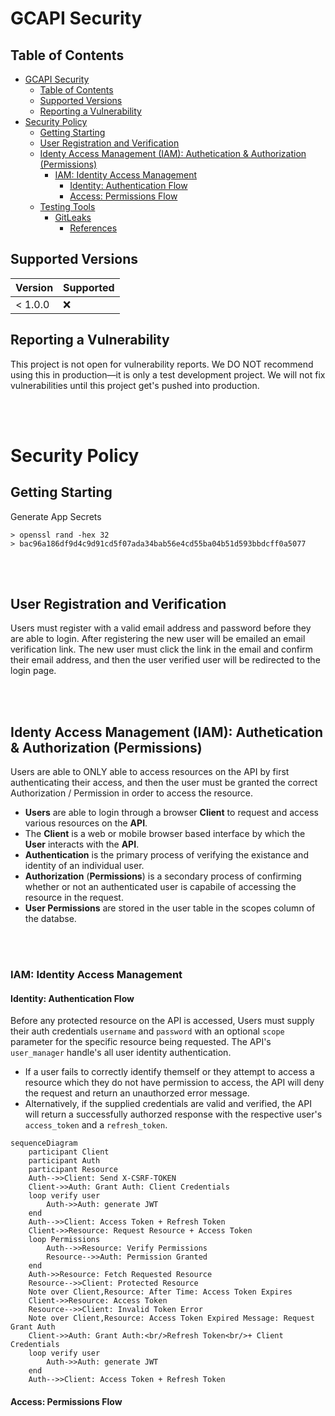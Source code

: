 # GCAPI Security

## Table of Contents

- [GCAPI Security](#gcapi-security)
  - [Table of Contents](#table-of-contents)
  - [Supported Versions](#supported-versions)
  - [Reporting a Vulnerability](#reporting-a-vulnerability)
- [Security Policy](#security-policy)
  - [Getting Starting](#getting-starting)
  - [User Registration and Verification](#user-registration-and-verification)
  - [Identy Access Management (IAM): Authetication & Authorization (Permissions)](#identy-access-management-iam-authetication--authorization-permissions)
    - [IAM: Identity Access Management](#iam-identity-access-management)
      - [Identity: Authentication Flow](#identity-authentication-flow)
      - [Access: Permissions Flow](#access-permissions-flow)
  - [Testing Tools](#testing-tools)
    - [GitLeaks](#gitleaks)
      - [References](#references)

## Supported Versions

| Version   | Supported          |
| --------- | ------------------ |
| < 1.0.0   | :x:                |

## Reporting a Vulnerability

This project is not open for vulnerability reports. We DO NOT recommend using this in production—it is only a test development project. We will not fix vulnerabilities until this project get's pushed into production.

<br/><br/>

# Security Policy

## Getting Starting

Generate App Secrets

    > openssl rand -hex 32
    > bac96a186df9d4c9d91cd5f07ada34bab56e4cd55ba04b51d593bbdcff0a5077

<br/><br/>

## User Registration and Verification

Users must register with a valid email address and password before they are able to login. After registering the new user will be emailed an email verification link. The new user must click the link in the email and confirm their email address, and then the user verified user will be redirected to the login page.

<br/><br/>

## Identy Access Management (IAM): Authetication & Authorization (Permissions)

Users are able to ONLY able to access resources on the API by first authenticating their access, and then the user must be granted the correct Authorization / Permission in order to access the resource.

- **Users** are able to login through a browser **Client** to request and access various resources on the **API**.
- The **Client** is a web or mobile browser based interface by which the **User** interacts with the **API**.
- **Authentication** is the primary process of verifying the existance and identity of an individual user.
- **Authorization** (**Permissions**) is a secondary process of confirming whether or not an authenticated user is capabile of accessing the resource in the request.
- **User Permissions** are stored in the user table in the scopes column of the databse.

<br/><br/>

### IAM: Identity Access Management

#### Identity: Authentication Flow

Before any protected resource on the API is accessed, Users must supply their auth credentials `username` and `password` with an optional `scope` parameter for the specific resource being requested. The API's `user_manager` handle's all user identity authentication.
- If a user fails to correctly identify themself or they attempt to access a resource which they do not have permission to access, the API will deny the request and return an unauthorzed error message.
- Alternatively, if the supplied credentials are valid and verified, the API will return a successfully authorzed response with the respective user's `access_token` and a `refresh_token`.

```mermaid
sequenceDiagram
    participant Client
    participant Auth
    participant Resource
    Auth-->>Client: Send X-CSRF-TOKEN
    Client->>Auth: Grant Auth: Client Credentials
    loop verify user
        Auth->>Auth: generate JWT
    end
    Auth-->>Client: Access Token + Refresh Token
    Client->>Resource: Request Resource + Access Token
    loop Permissions
        Auth-->>Resource: Verify Permissions
        Resource-->>Auth: Permission Granted
    end
    Auth->>Resource: Fetch Requested Resource
    Resource-->>Client: Protected Resource
    Note over Client,Resource: After Time: Access Token Expires
    Client->>Resource: Access Token
    Resource-->>Client: Invalid Token Error
    Note over Client,Resource: Access Token Expired Message: Request Grant Auth
    Client->>Auth: Grant Auth:<br/>Refresh Token<br/>+ Client Credentials
    loop verify user
        Auth->>Auth: generate JWT
    end
    Auth-->>Client: Access Token + Refresh Token
```

#### Access: Permissions Flow

<!--
Upon success authorization the `user_manager` generates a [JSON Web Token JWT](https://datatracker.ietf.org/doc/html/rfc7519)... more coming soon.

<br/><br/>

## Testing Tools

### GitLeaks

    gitleaks detect --verbose --config=./gitleaks.toml

#### References

- [GitLeaks Repository](https://github.com/zricethezav/gitleaks)
- [GitLeaks Allow List for Inline Cases of False Positive Secrets Leak](https://github.com/zricethezav/gitleaks/issues/579)
- [GitLeaks Custom Config .toml File](https://github.com/zricethezav/gitleaks/issues/787)

---
